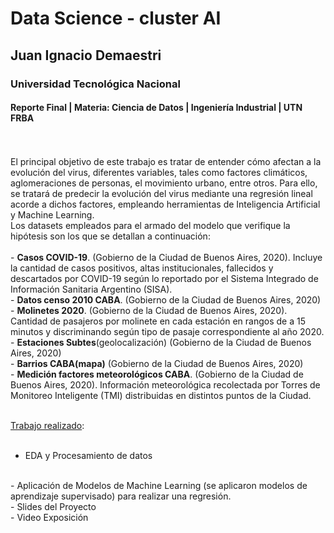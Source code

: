 # Data Science - cluster AI 
## Juan Ignacio Demaestri
### Universidad Tecnológica Nacional 
#### Reporte Final | Materia: Ciencia de Datos | Ingeniería Industrial | UTN FRBA

<br>
<br>
El principal objetivo de este trabajo es tratar de entender cómo afectan a la evolución del virus, diferentes variables, tales como factores climáticos, aglomeraciones de personas, el movimiento urbano, entre otros. Para ello, se tratará de predecir la evolución del virus mediante una regresión lineal acorde a dichos factores, empleando herramientas de Inteligencia Artificial y Machine Learning.

<br>
Los datasets empleados para el armado del modelo que verifique la hipótesis son los que se detallan a continuación:
<br>
<br>
- <b>Casos COVID-19</b>. (Gobierno de la Ciudad de Buenos Aires, 2020). Incluye la cantidad de casos positivos, altas institucionales, fallecidos y descartados por COVID-19 según lo reportado por el Sistema Integrado de Información Sanitaria Argentino (SISA).
<br>
- <b>Datos censo 2010 CABA</b>. (Gobierno de la Ciudad de Buenos Aires, 2020)
<br>
- <b>Molinetes 2020</b>. (Gobierno de la Ciudad de Buenos Aires, 2020). Cantidad de pasajeros por molinete en cada estación en rangos de a 15 minutos y discriminando según tipo de pasaje correspondiente al año 2020.
<br>
- <b>Estaciones Subtes</b>(geolocalización) (Gobierno de la Ciudad de Buenos Aires, 2020)
<br>
- <b>Barrios CABA(mapa)</b> (Gobierno de la Ciudad de Buenos Aires, 2020)
<br>
- <b>Medición factores meteorológicos CABA</b>.  (Gobierno de la Ciudad de Buenos Aires, 2020).  Información meteorológica recolectada por Torres de Monitoreo Inteligente (TMI) distribuidas en distintos puntos de la Ciudad.

<br>
<br>

<u>Trabajo realizado</u>:
<br>
<br>
- EDA y Procesamiento de datos
<br>
- Aplicación de Modelos de Machine Learning (se aplicaron modelos de aprendizaje supervisado) para realizar una regresión.
<br>
- Slides del Proyecto
<br>
- Video Exposición


